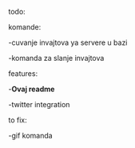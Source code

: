 todo:

komande:

-cuvanje invajtova ya servere u bazi

-komanda za slanje invajtova

features:

-**Ovaj readme**


-twitter integration

to fix:

-gif komanda

